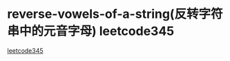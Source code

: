 # reverse-vowels-of-a-string(反转字符串中的元音字母) leetcode345

[leetcode345](https://leetcode-cn.com/problems/reverse-vowels-of-a-string/)